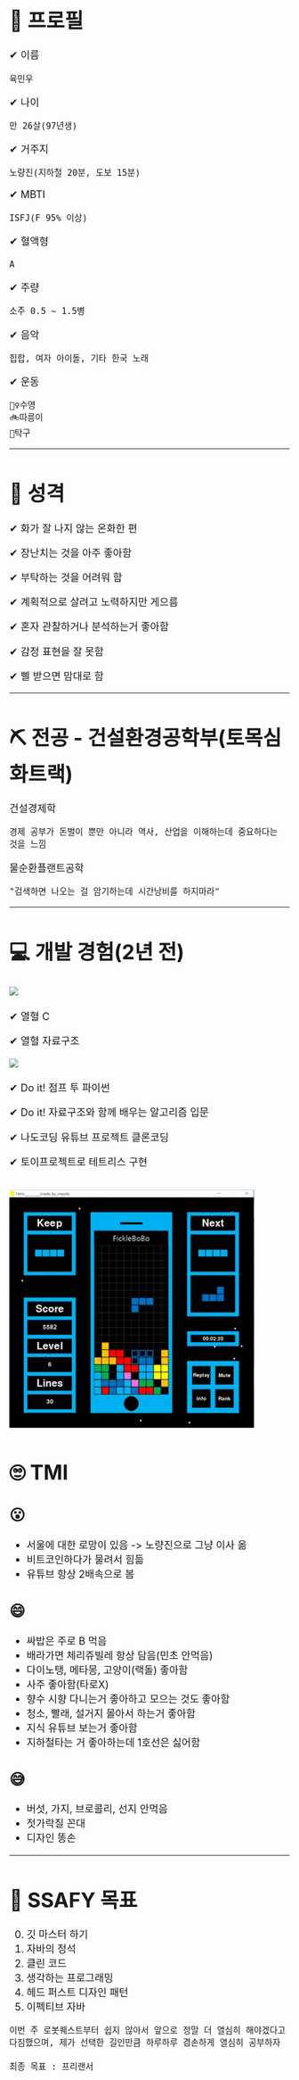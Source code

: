 <span style="font-size:130%">

# 📝 프로필

✔ 이름

    육민우

✔ 나이  

    만 26살(97년생)

✔ 거주지

    노량진(지하철 20분, 도보 15분)

✔ MBTI

    ISFJ(F 95% 이상)

✔ 혈액형

    A

✔ 주량

    소주 0.5 ~ 1.5병

✔ 음악

    힙합, 여자 아이돌, 기타 한국 노래

✔ 운동

    🏊‍♀️수영
    🚲따릉이
    🏓탁구

--------------------------------------------------

# 🧐 성격

✔ 화가 잘 나지 않는 온화한 편

✔ 장난치는 것을 아주 좋아함

✔ 부탁하는 것을 어려워 함

✔ 계획적으로 살려고 노력하지만 게으름

✔ 혼자 관찰하거나 분석하는거 좋아함

✔ 감정 표현을 잘 못함

✔ 삘 받으면 맘대로 함

--------------------------------------------------

# ⛏ 전공 - 건설환경공학부(토목심화트랙)
건설경제학

    경제 공부가 돈벌이 뿐만 아니라 역사, 산업을 이해하는데 중요하다는 것을 느낌

물순환플랜트공학

    "검색하면 나오는 걸 암기하는데 시간낭비를 하지마라"

--------------------------------------------------

# 💻 개발 경험(2년 전)
<img src="https://img.shields.io/badge/C-A8B9CC?style=for-the-badge&logo=c&logoColor=white">

✔ 열혈 C

✔ 열혈 자료구조

<img src="https://img.shields.io/badge/Python-3776AB?style=for-the-badge&logo=python&logoColor=white">

✔ Do it! 점프 투 파이썬

✔ Do it! 자료구조와 함께 배우는 알고리즘 입문

✔ 나도코딩 유튜브 프로젝트 클론코딩

✔ 토이프로젝트로 테트리스 구현

![Tetris](./tetris.jpg)
--------------------------------------------------

# 🙄 TMI
## 😮

- 서울에 대한 로망이 있음 -> 노량진으로 그냥 이사 옮
- 비트코인하다가 물려서 힘듦
- 유튜브 항상 2배속으로 봄

## 😄

- 싸밥은 주로 B 먹음
- 배라가면 체리쥬빌레 항상 담음(민초 안먹음)
- 다이노탱, 메타몽, 고양이(랙돌) 좋아함
- 사주 좋아함(타로X)
- 향수 시향 다니는거 좋아하고 모으는 것도 좋아함
- 청소, 빨래, 설거지 몰아서 하는거 좋아함
- 지식 유튜브 보는거 좋아함
- 지하철타는 거 좋아하는데 1호선은 싫어함

## 😅

- 버섯, 가지, 브로콜리, 선지 안먹음
- 젓가락질 꼰대
- 디자인 똥손

--------------------------------------------------

# 💪 SSAFY 목표
0. 깃 마스터 하기
1. 자바의 정석
2. 클린 코드
3. 생각하는 프로그래밍
4. 헤드 퍼스트 디자인 패턴
5. 이펙티브 자바
```
이번 주 로봇퀘스트부터 쉽지 않아서 앞으로 정말 더 열심히 해야겠다고 다짐했으며, 제가 선택한 길인만큼 하루하루 겸손하게 열심히 공부하자

최종 목표 : 프리랜서
```
